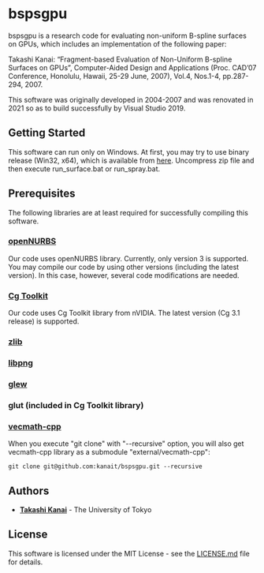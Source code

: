 # bspsgpu

bspsgpu is a research code for evaluating non-uniform B-spline surfaces on GPUs, which includes an implementation of the following paper:

Takashi Kanai: “Fragment-based Evaluation of Non-Uniform B-spline Surfaces on GPUs”, Computer-Aided Design and Applications (Proc. CAD’07 Conference, Honolulu, Hawaii, 25-29 June, 2007), Vol.4, Nos.1-4, pp.287-294, 2007.

This software was originally developed in 2004-2007 and was renovated in 2021 so as to build successfully by Visual Studio 2019.

## Getting Started

This software can run only on Windows. 
At first, you may try to use binary release (Win32, x64), 
which is available from [here](https://github.com/kanait/bspsgpu/releases/tag/v1.0).
Uncompress zip file and then execute run_surface.bat or run_spray.bat.

## Prerequisites

The following libraries are at least required for successfully compiling this software.

### [openNURBS](https://www.rhino3d.com/opennurbs/)

Our code uses openNURBS library. Currently, only version 3 is supported.
You may compile our code by using other versions (including the latest version). In this case, however, several code modifications are needed.

### [Cg Toolkit](https://developer.nvidia.com/cg-toolkit/)

Our code uses Cg Toolkit library from nVIDIA. The latest version (Cg 3.1 release) is supported.

### [zlib](https://zlib.net/)

### [libpng](http://www.libpng.org/pub/png/libpng.html)

### [glew](http://glew.sourceforge.net/)

### glut (included in Cg Toolkit library)

### [vecmath-cpp](https://github.com/yuki12/vecmath-cpp)

When you execute "git clone" with "--recursive" option, you will also get vecmath-cpp library as a submodule "external/vecmath-cpp":

```
git clone git@github.com:kanait/bspsgpu.git --recursive
```

## Authors

* **[Takashi Kanai](https://graphics.c.u-tokyo.ac.jp/hp/en/)** - The University of Tokyo

## License

This software is licensed under the MIT License - see the [LICENSE.md](LICENSE.md) file for details.
